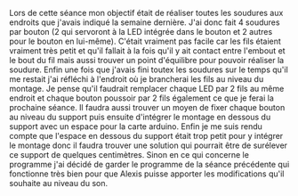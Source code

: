 Lors de cette séance mon objectif était de réaliser toutes les soudures aux endroits que j'avais indiqué la semaine
dernière. J'ai donc fait 4 soudures par bouton (2 qui servoront à la LED intégrée dans le bouton et 2 autres pour le
bouton en lui-même). C'était vraiment pas facile car les fils étaient vraiment très petit et qu'il fallait à la fois
qu'il y ait contact entre l'embout et le bout du fil mais aussi trouver un point d'équilibre pour pouvoir réaliser
la soudure. Enfin une fois que j'avais fini toutex les soudures sur le temps qu'il me restait j'ai réfléchi à l'endroit
où je brancherai les fils au niveau du montage. Je pense qu'il faudrait remplacer chaque LED par 2 fils au même endroit
et chaque bouton poussoir par 2 fils également ce que je ferai la prochaine séance. Il faudra aussi trouver un moyen de 
fixer chaque bouton au niveau du support puis ensuite d'intégrer le montage en dessous du support avec un espace pour la 
carte arduino. Enfin je me suis rendu compte que l'espace en dessous du support était trop petit pour y intégrer le montage
donc il faudra trouver une solution qui pourrait être de surélever ce support de quelques centimètres. Sinon en ce qui
concerne le programme j'ai décidé de garder le programme de la séance précédente qui fonctionne très bien pour que Alexis
puisse apporter les modifications qu'il souhaite au niveau du son.
